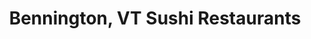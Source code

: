 ---
layout: city
title: Bennington, VT Sushi Restaurants
permalink: /vermont/bennington/
stateAbbr: VT
stateName: Vermont
cityName: Bennington

---